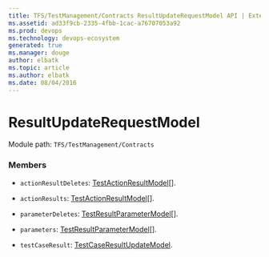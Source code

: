 ```yaml
---
title: TFS/TestManagement/Contracts ResultUpdateRequestModel API | Extensions for Visual Studio Team Services
ms.assetid: ad33f9cb-2335-4fbb-1cac-a76707053a92
ms.prod: devops
ms.technology: devops-ecosystem
generated: true
ms.manager: douge
author: elbatk
ms.topic: article
ms.author: elbatk
ms.date: 08/04/2016
---
```


# ResultUpdateRequestModel

Module path: `TFS/TestManagement/Contracts`


### Members

* `actionResultDeletes`: [TestActionResultModel](../../../TFS/TestManagement/Contracts/TestActionResultModel.md)[]. 

* `actionResults`: [TestActionResultModel](../../../TFS/TestManagement/Contracts/TestActionResultModel.md)[]. 

* `parameterDeletes`: [TestResultParameterModel](../../../TFS/TestManagement/Contracts/TestResultParameterModel.md)[]. 

* `parameters`: [TestResultParameterModel](../../../TFS/TestManagement/Contracts/TestResultParameterModel.md)[]. 

* `testCaseResult`: [TestCaseResultUpdateModel](../../../TFS/TestManagement/Contracts/TestCaseResultUpdateModel.md). 

